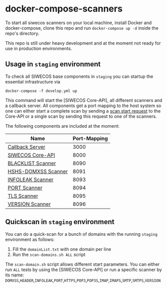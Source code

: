 # docker-compose-scanners

To start all siwecos scanners on your local machine, install Docker and docker-compose,
clone this repo and run `docker-compose up -d` inside the repo's directory.

This repo is still under heavy development and at the moment not ready for use in production environments.


## Usage in `staging` environment
To check all SIWECOS base components in `staging` you can startup the essential infrastructure via

```
docker-compose -f develop.yml up
```

This command will start the [SIWECOS Core-API], all different scanners and a callback server.
All components get a port mapping to the host system so one can either start a complete scan by sending a [scan start request](https://github.com/SIWECOS/siwecos-core-api/tree/develop#request-interface) to the Core-API or a single scan by sending this request to one of the scanners.


The following components are included at the moment:

| Name                                                                  | Port-Mapping |
| --------------------------------------------------------------------- | ------------ |
| [Callback Server](https://github.com/SIWECOS/callback-server)         | 3000         |
| [SIWECOS Core-API](https://github.com/SIWECOS/siwecos-core-api)       | 8000         |
| [BLACKLIST Scanner](https://github.com/SIWECOS/Ini-S-Scanner)         | 8090         |
| [HSHS-DOMXSS Scanner](https://github.com/SIWECOS/HSHS-DOMXSS-Scanner) | 8091         |
| [INFOLEAK Scanner](https://github.com/SIWECOS/InfoLeak-Scanner)       | 8093         |
| [PORT Scanner](https://github.com/SIWECOS/WS-Port-Scanner)            | 8094         |
| [TLS Scanner](https://github.com/SIWECOS/WS-TLS-Scanner)              | 8095         |
| [VERSION Scanner](https://github.com/SIWECOS/Version-Scanner)         | 8096         |

## Quickscan in `staging` environment
You can do a quick-scan for a bunch of domains with the running `staging` environment as follows:

1. Fill the `domainList.txt` with one domain per line
2. Run the `scan-domains.sh ALL` script

The `scan-domain.sh` script allows different start parameters.
You can either run `ALL` tests by using the [SIWECOS Core-API] or run a specific scanner by its name:
`DOMXSS`,`HEADER`,`INFOLEAK`,`PORT`,`HTTPS`,`POP3`,`POP3S`,`IMAP`,`IMAPS`,`SMTP`,`SMTPS`,`VERSION`
